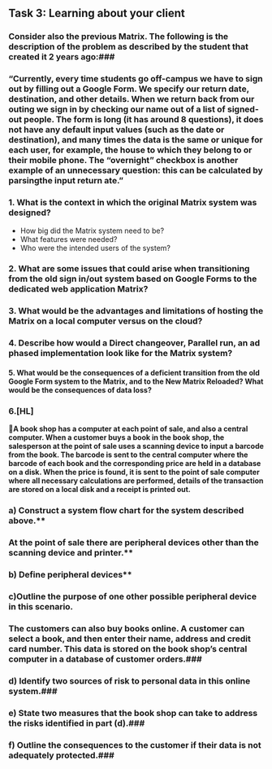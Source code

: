 ## Task 3: Learning about your client
### Consider also the previous Matrix. The following is the description of the problem as described by the student that created it 2 years ago:###

### “Currently, every time students go off-campus we have to sign out by filling out a Google Form. We specify our return date, destination, and other details. When we return back from our outing we sign in by checking our name out of a list of  signed-out people. The form is long (it has around 8 questions), it does not have any default input values (such as the date or destination), and many times the data is the same or unique for each user, for example, the house to which they belong to or their mobile phone. The “overnight” checkbox is another example of an unnecessary question: this can be calculated by parsingthe input return ate.”

### 1. What is the context in which the original Matrix system was designed?
  * How big did the Matrix system need to be? 
  * What features were needed?
  * Who were the intended users of the system?



### 2. What are some issues that could arise when transitioning from the old sign in/out system based on Google Forms to the dedicated web application Matrix? 


### 3. What would be the advantages and limitations of hosting the Matrix on a local computer versus on the cloud?




### 4. Describe how would a Direct changeover, Parallel run, an ad phased implementation look like for the Matrix system? 



#### 5. What would be the consequences of a deficient transition from the old Google Form system to the Matrix, and to the New Matrix Reloaded? What would be the consequences of data loss?




### 6.[HL]
**📔A book shop has a computer at each point of sale, and also a central computer. When a customer buys a book in the book shop, the salesperson at the point of sale uses a scanning device to input a barcode from the book. The barcode is sent to the central computer where the barcode of each book and the corresponding price are held in a database on a disk. When the price is found, it is sent to the point of sale computer where all necessary calculations are performed, details of the transaction are stored on a local disk and a receipt is printed out.**

### a) Construct a system flow chart for the system described above.** 



### At the point of sale there are peripheral devices other than the scanning device and printer.**





### b) Define peripheral devices**


### c)Outline the purpose of one other possible peripheral device in this scenario. ###


### The customers can also buy books online. A customer can select a book, and then enter their name, address and credit card number. This data is stored on the book shop’s central computer in a database of customer orders.###

### d) Identify two sources of risk to personal data in this online system.### 


### e) State two measures that the book shop can take to address the risks identified in part (d).###



### f) Outline the consequences to the customer if their data is not adequately protected.### 




